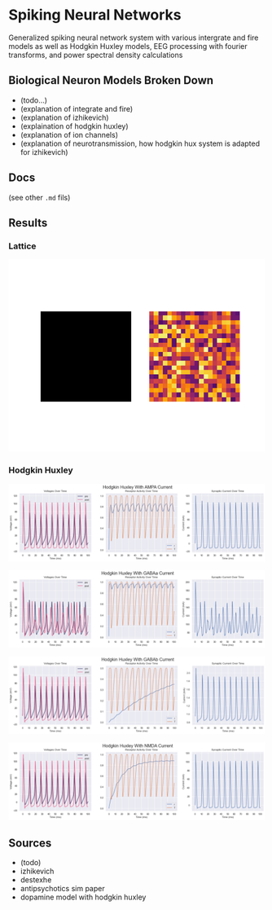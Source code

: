 # Spiking Neural Networks

Generalized spiking neural network system with various intergrate and fire models as well as Hodgkin Huxley models,
EEG processing with fourier transforms, and power spectral density calculations

## Biological Neuron Models Broken Down

- (todo...)
- (explanation of integrate and fire)
- (explanation of izhikevich)
- (explaination of hodgkin huxley)
- (explanation of ion channels)
- (explanation of neurotransmission, how hodgkin hux system is adapted for izhikevich)

## Docs

(see other `.md` fils)

## Results

### Lattice

![Lattice](backend/results/lattice_images.gif)

### Hodgkin Huxley

![AMPA](backend/results/ampa.png)

![GABAa](backend/results/gabaa.png)

![GABAb](backend/results/gabab.png)

![NMDA](backend/results/nmda.png)

## Sources

- (todo)
- izhikevich
- destexhe
- antipsychotics sim paper
- dopamine model with hodgkin huxley

